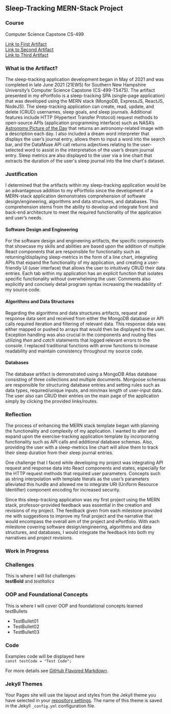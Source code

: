 ## Sleep-Tracking MERN-Stack Project

### Course
Computer Science Capstone CS-499

[Link to First Artifact](./firstArtifact.html)  
[Link to Second Artifact](./secondArtifact.html)  
[Link to Third Artifact](./thirdArtifact.html)  

### What is the Artifact?
The sleep-tracking application development began in May of 2021 and was completed in late June 2021 (21EW5) for Southern New Hampshire University’s Computer Science Capstone (CS-499-T5475). The artifact presented in my ePortfolio is a sleep-tracking SPA (single-page application) that was developed using the MERN stack (MongoDB, ExpressJS, ReactJS, NodeJS). The sleep-tracking application can create, read, update, and delete (CRUD) usernames, sleep goals, and sleep journals. Additional features include HTTP (Hypertext Transfer Protocol) request methods to open-source APIs (application programming interface) such as NASA’s [Astronomy Picture of the Day](https://apod.nasa.gov/apod/astropix.html) that returns an astronomy-related image with a description each day. I also included a dream word interpreter that displays the user’s journal entry, allows them to input a word into the search bar, and the DataMuse API call returns adjectives relating to the user-selected word to assist in the interpretation of the user’s dream journal entry. Sleep metrics are also displayed to the user via a line chart that extracts the duration of the user's sleep journal into the line chart's dataset.

### Justification
I determined that the artifacts within my sleep-tracking application would be an advantageous addition to my ePortfolio since the development of a MERN-stack application demonstrates comprehension of software design/engineering, algorithms and data structures, and databases. This comprehension stems from the ability to develop and integrate front and back-end architecture to meet the required functionality of the application and user’s needs. 
#### Software Design and Engineering
For the software design and engineering artifacts, the specific components that showcase my skills and abilities are based upon the addition of multiple React components that are responsible for functionality such as returning/displaying sleep-metrics in the form of a line chart, integrating APIs that expand the functionality of my application, and creating a user-friendly UI (user interface) that allows the user to intuitively CRUD their data entries. Each tab within my application has an explicit function that isolates specific functionality without overwhelming the user. Comments also explicitly and concisely detail program syntax increasing the readability of my source code.
#### Algorithms and Data Structures
Regarding the algorithms and data structures artifacts, request and response data sent and received from either the MongoDB database or API calls required iteration and filtering of relevant data. This response data was either mapped or pushed to arrays that would then be displayed to the user. Exception handling was also crucial in the components and routing files utilizing <em>then</em> and <em>catch</em> statements that logged relevant errors to the console. I replaced traditional functions with arrow functions to increase readability and maintain consistency throughout my source code.
#### Databases
The database artifact is demonstrated using a MongoDB Atlas database consisting of three collections and multiple documents. Mongoose schemas are responsible for structuring database entries and setting rules such as data types, required/unique inputs, and min/max length of user-input data. The user also can CRUD their entries on the main page of the application simply by clicking the provided links/routes.



### Reflection
<p>The process of enhancing the MERN stack template began with planning the functionality and complexity of my application. I wanted to alter and expand upon the exercise-tracking application template by incorporating functionality such as API calls and additional database schemas. Also, providing the user with a sleep-metrics line chart will allow them to track their sleep duration from their sleep journal entries.</p>
<p>One challenge that I faced while developing my project was integrating API request and response data into React components and states, especially for the HTTP request methods that required user parameters. Concepts such as string interpolation with template literals as the user’s parameters alleviated this hurdle and allowed me to integrate URI (Uniform Resource Identifier) component encoding for increased security.</p>
<p>Since this sleep-tracking application was my first project using the MERN stack, professor-provided feedback was essential in the creation and revisions of my project. The feedback given from each milestone provided me with suggestions to improve my final project and the narrative that would encompass the overall aim of the project and ePortfolio. With each milestone covering software design/engineering, algorithms and data structures, and databases, I would integrate the feedback into both my narratives and project revisions.</p>

### Work in Progress
### Challenges
This is where I will list challenges  
**testBold** and _testItalics_

### OOP and Foundational Concepts
This is where I will cover OOP and foundational concepts learned  
testBullets  
- TestBullet01
- TestBullet02
- TestBullet03

### Code
Examples code will be displayed here  
`const testCode = "Test Code";`


For more details see [GitHub Flavored Markdown](https://guides.github.com/features/mastering-markdown/).

### Jekyll Themes

Your Pages site will use the layout and styles from the Jekyll theme you have selected in your [repository settings](https://github.com/RWorker321/RWorker/settings/pages). The name of this theme is saved in the Jekyll `_config.yml` configuration file.


